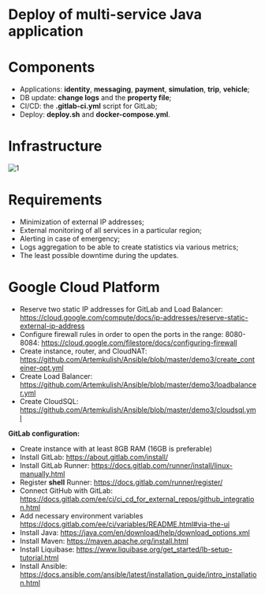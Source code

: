 # Deploy of multi-service Java application

# Components
- Applications: **identity**, **messaging**, **payment**, **simulation**, **trip**, **vehicle**;
- DB update: **change logs** and the **property file**;
- CI/CD: the **.gitlab-ci.yml** script for GitLab;
- Deploy: **deploy.sh** and **docker-compose.yml**.

# Infrastructure
![1](https://user-images.githubusercontent.com/57228865/79222403-20c59000-7e60-11ea-838c-e148d5fbe1be.jpg)

# Requirements
- Minimization of external IP addresses;
- External monitoring of all services in a particular region;
- Alerting in case of emergency;
- Logs aggregation to be able to create statistics via various metrics;
- The least possible downtime during the updates.

# Google Cloud Platform
- Reserve two static IP addresses for GitLab and Load Balancer: https://cloud.google.com/compute/docs/ip-addresses/reserve-static-external-ip-address
- Configure firewall rules in order to open the ports in the range: 8080-8084: https://cloud.google.com/filestore/docs/configuring-firewall
- Create instance, router, and CloudNAT: https://github.com/Artemkulish/Ansible/blob/master/demo3/create_conteiner-opt.yml
- Create Load Balancer: https://github.com/Artemkulish/Ansible/blob/master/demo3/loadbalancer.yml
- Create CloudSQL: https://github.com/Artemkulish/Ansible/blob/master/demo3/cloudsql.yml

**GitLab configuration:**
- Create instance with at least 8GB RAM (16GB is preferable)
- Install GitLab: https://about.gitlab.com/install/
- Install GitLab Runner: https://docs.gitlab.com/runner/install/linux-manually.html
- Register **shell** Runner: https://docs.gitlab.com/runner/register/
- Connect GitHub with GitLab: https://docs.gitlab.com/ee/ci/ci_cd_for_external_repos/github_integration.html
- Add necessary environment variables https://docs.gitlab.com/ee/ci/variables/README.html#via-the-ui
- Install Java: https://java.com/en/download/help/download_options.xml
- Install Maven: https://maven.apache.org/install.html
- Install Liquibase: https://www.liquibase.org/get_started/lb-setup-tutorial.html
- Install Ansible: https://docs.ansible.com/ansible/latest/installation_guide/intro_installation.html
